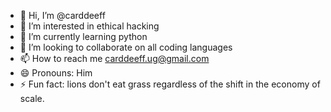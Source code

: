 - 👋 Hi, I’m @carddeeff
- 👀 I’m interested in ethical hacking 
- 🌱 I’m currently learning python
- 💞️ I’m looking to collaborate on all coding languages 
- 📫 How to reach me carddeeff.ug@gmail.com
- 😄 Pronouns: Him
- ⚡ Fun fact: lions don't eat grass regardless of the shift in the economy of scale.

<!---
carddeeff/carddeeff is a ✨ special ✨ repository because its `README.md` (this file) appears on your GitHub profile.
You can click the Preview link to take a look at your changes.
--->
